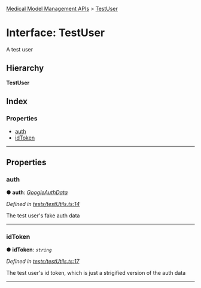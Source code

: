 [Medical Model Management APIs](../README.md) > [TestUser](../interfaces/testuser.md)

# Interface: TestUser

A test user

## Hierarchy

**TestUser**

## Index

### Properties

* [auth](testuser.md#auth)
* [idToken](testuser.md#idtoken)

---

## Properties

<a id="auth"></a>

###  auth

**● auth**: *[GoogleAuthData](googleauthdata.md)*

*Defined in [tests/testUtils.ts:14](https://github.com/drryanjames/medical-model-management-apis/blob/53e4d53/src/tests/testUtils.ts#L14)*

The test user's fake auth data

___
<a id="idtoken"></a>

###  idToken

**● idToken**: *`string`*

*Defined in [tests/testUtils.ts:17](https://github.com/drryanjames/medical-model-management-apis/blob/53e4d53/src/tests/testUtils.ts#L17)*

The test user's id token, which is just a strigified version of the auth data

___

